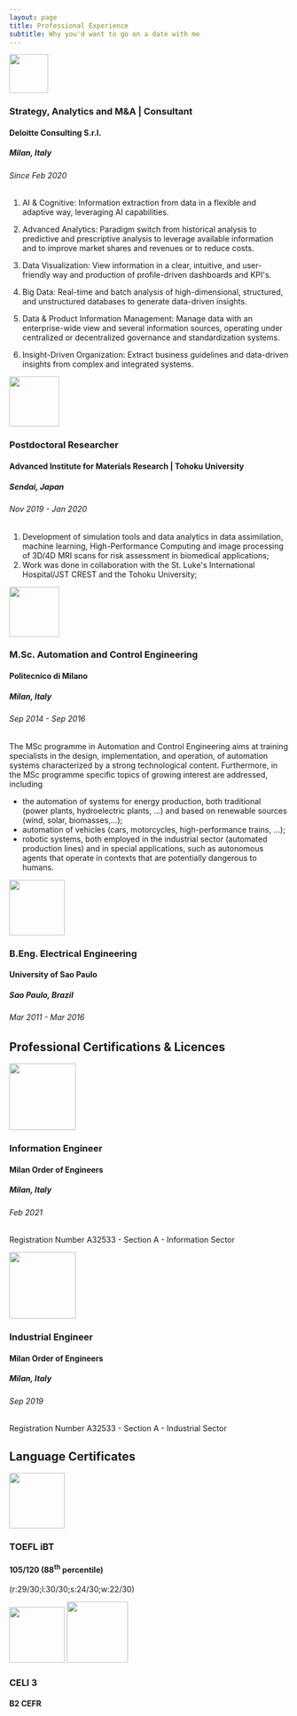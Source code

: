 ```yaml
---
layout: page
title: Professional Experience
subtitle: Why you'd want to go on a date with me
---
```


<img style="align: right;" src="{{ url }}/assets/img/DLT-01.png" height="70">

### Strategy, Analytics and M&A | Consultant
#### Deloitte Consulting S.r.l.
##### Milan, Italy
###### Since Feb 2020

1. AI & Cognitive:
Information extraction from data in a flexible and adaptive way, leveraging AI capabilities.

2. Advanced Analytics:
Paradigm switch from historical analysis to predictive and prescriptive analysis to leverage available information and to improve market shares and revenues or to reduce costs.

3. Data Visualization:
View information in a clear, intuitive, and user-friendly way and production of profile-driven dashboards and KPI's.

4. Big Data:
Real-time and batch analysis of high-dimensional, structured, and unstructured databases to generate data-driven insights.

5. Data & Product Information Management:
Manage data with an enterprise-wide view and several information sources, operating under centralized or decentralized governance and standardization systems.

6. Insight-Driven Organization:
Extract business guidelines and data-driven insights from complex and integrated systems.

<img style="align: right;" src="{{ url }}/assets/img/logo_tohoku_01.png" height="90">

### Postdoctoral Researcher
#### Advanced Institute for Materials Research | Tohoku University
##### Sendai, Japan
###### Nov 2019 - Jan 2020

1. Development of simulation tools and data analytics in data assimilation, machine learning, High-Performance Computing and image processing of 3D/4D MRI scans for risk assessment in biomedical applications;
2. Work was done in collaboration with the St. Luke's International Hospital/JST CREST and the Tohoku University;

<img style="align: right;" src="{{ url }}/assets/img/logo_polimi_02.png" height="90">

### M.Sc. Automation and Control Engineering
#### Politecnico di Milano
##### Milan, Italy
###### Sep 2014 - Sep 2016

The MSc programme in Automation and Control Engineering aims at training specialists in the design, implementation, and operation, of automation systems characterized by a strong technological content. Furthermore, in the MSc programme specific topics of growing interest are addressed, including
* the automation of systems for energy production, both  traditional (power plants, hydroelectric plants, ...) and based on renewable sources (wind, solar, biomasses,...);
* automation of vehicles (cars, motorcycles, high-performance trains, ...);
* robotic systems, both employed in the industrial sector (automated production lines) and in special applications, such as autonomous agents that operate in contexts that are potentially dangerous to humans.

<img style="align: right;" src="{{ url }}/assets/img/logo_poliusp_01.jpg" height="100">

### B.Eng. Electrical Engineering
#### University of Sao Paulo
##### Sao Paulo, Brazil
###### Mar 2011 - Mar 2016

## Professional Certifications & Licences

<img style="align: right;" src="{{ url }}/assets/img/ORD-ING-MILANO.jpg" height="120">

### Information Engineer
#### Milan Order of Engineers
##### Milan, Italy
###### Feb 2021
Registration Number A32533 - Section A - Information Sector

<img style="align: right;" src="{{ url }}/assets/img/ORD-ING-MILANO.jpg" height="120">

### Industrial Engineer
#### Milan Order of Engineers
##### Milan, Italy
###### Sep 2019
Registration Number A32533 - Section A - Industrial Sector

## Language Certificates

<img style="align: right;" src="{{ url }}/assets/img/ETS_TOEFL_iBT.jpg" height="100">

### TOEFL iBT
#### 105/120 (88<sup>th</sup> percentile)
(r:29/30;l:30/30;s:24/30;w:22/30) 

<img style="align: right;" src="{{ url }}/assets/img/CELI-3-02.png" height="100">
<img style="align: right;" src="{{ url }}/assets/img/CELI-3-01.png" height="110">

### CELI 3
#### B2 CEFR